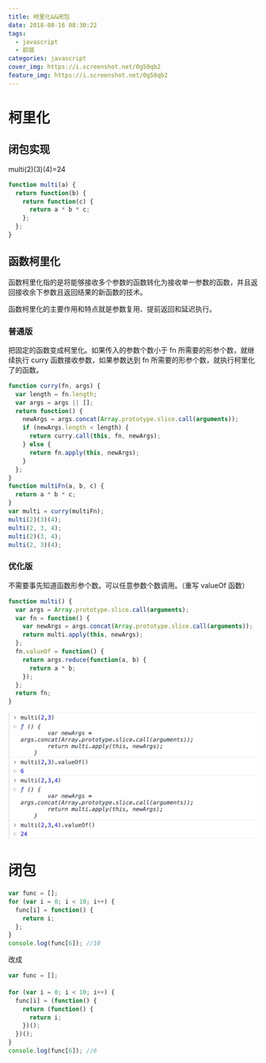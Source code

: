 ```yaml
---
title: 柯里化&&闭包
date: 2018-08-16 08:30:22
tags:
  - javascript
  - 前端
categories: javascript
cover_img: https://i.screenshot.net/0g50qb2
feature_img: https://i.screenshot.net/0g50qb2
---
```


# 柯里化

## 闭包实现

multi(2)(3)(4)=24

```javascript
function multi(a) {
  return function(b) {
    return function(c) {
      return a * b * c;
    };
  };
}
```

<!-- more -->

## 函数柯里化

函数柯里化指的是将能够接收多个参数的函数转化为接收单一参数的函数，并且返回接收余下参数且返回结果的新函数的技术。

函数柯里化的主要作用和特点就是参数复用、提前返回和延迟执行。

### 普通版

把固定的函数变成柯里化。如果传入的参数个数小于 fn 所需要的形参个数，就继续执行 curry 函数接收参数，如果参数达到 fn 所需要的形参个数，就执行柯里化了的函数。

```javascript
function curry(fn, args) {
  var length = fn.length;
  var args = args || [];
  return function() {
    newArgs = args.concat(Array.prototype.slice.call(arguments));
    if (newArgs.length < length) {
      return curry.call(this, fn, newArgs);
    } else {
      return fn.apply(this, newArgs);
    }
  };
}
function multiFn(a, b, c) {
  return a * b * c;
}
var multi = curry(multiFn);
multi(2)(3)(4);
multi(2, 3, 4);
multi(2)(3, 4);
multi(2, 3)(4);
```

### 优化版

不需要事先知道函数形参个数。可以任意参数个数调用。（重写 valueOf 函数）

```javascript
function multi() {
  var args = Array.prototype.slice.call(arguments);
  var fn = function() {
    var newArgs = args.concat(Array.prototype.slice.call(arguments));
    return multi.apply(this, newArgs);
  };
  fn.valueOf = function() {
    return args.reduce(function(a, b) {
      return a * b;
    });
  };
  return fn;
}
```

![curry](/image/curry.png)

# 闭包

```javascript
var func = [];
for (var i = 0; i < 10; i++) {
  func[i] = function() {
    return i;
  };
}
console.log(func[6]); //10
```

改成

```javascript
var func = [];

for (var i = 0; i < 10; i++) {
  func[i] = (function() {
    return (function() {
      return i;
    })();
  })();
}
console.log(func[6]); //6
```
